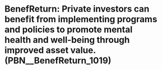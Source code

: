 # BenefReturn: __Private investors can benefit from implementing programs and policies to promote mental health and well-being through improved asset value.__ (PBN__BenefReturn_1019)

